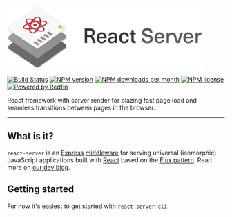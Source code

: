 <img src="https://raw.githubusercontent.com/redfin/react-server/master/images/reactserver_logo%402x.png" width="450px"/>

[![Build Status][build-badge-img]][build-url]
[![NPM version][npm-version-img]][npm-url]
[![NPM downloads per month][npm-downloads-img]][npm-url]
[![NPM license][npm-license-img]][npm-url]
[![Powered by Redfin][redfin-img]][redfin-url]

React framework with server render for blazing fast page load and seamless
transitions between pages in the browser.

** **

## What is it?

`react-server` is an [Express](http://expressjs.com/) [middleware](http://expressjs.com/guide/using-middleware.html)
for serving universal (isomorphic) JavaScript applications built with [React](https://facebook.github.io/react/)
based on the [Flux pattern](https://facebook.github.io/flux/docs/overview.html).
Read more on [our dev blog](https://www.redfin.com/devblog/2015/09/thoughts-on-transitioning-to-universal-javascript.html).

## Getting started

For now it's easiest to get started with
[`react-server-cli`](https://www.npmjs.com/package/react-server-cli).

[build-badge-img]: https://travis-ci.org/redfin/react-server.svg?branch=master
[build-url]: https://travis-ci.org/redfin/react-server
[npm-url]: https://npmjs.org/package/react-server
[redfin-url]: https://www.redfin.com
[redfin-img]: https://img.shields.io/badge/Powered%20By-Redfin-c82021.svg
[npm-version-img]: https://badge.fury.io/js/react-server.svg
[npm-license-img]: https://img.shields.io/npm/l/react-server.svg
[npm-downloads-img]: https://img.shields.io/npm/dm/react-server.svg
